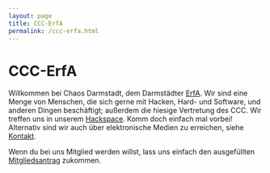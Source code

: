 ```yaml
---
layout: page
title: CCC-ErfA
permalink: /ccc-erfa.html
---
```


CCC-ErfA
=======

Willkommen bei Chaos Darmstadt, dem Darmstädter
[ErfA](https://ccc.de/de/club/erfas). Wir sind eine Menge von Menschen, die sich
gerne mit Hacken, Hard- und Software, und anderen Dingen beschäftigt; außerdem
die hiesige Vertretung des CCC. Wir treffen uns in unserem
[Hackspace](/hackspace.html). Komm doch einfach mal vorbei!
Alternativ sind wir auch über elektronische Medien zu erreichen, siehe [Kontakt](/kontakt.html).

Wenn du bei uns Mitglied werden willst, lass uns einfach den ausgefüllten
[Mitgliedsantrag](https://www.chaos-darmstadt.de/downloads/Antrag-Mitgliedschaft.pdf) zukommen.

